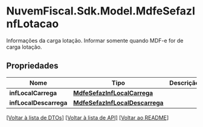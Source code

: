 # NuvemFiscal.Sdk.Model.MdfeSefazInfLotacao
Informações da carga lotação. Informar somente quando MDF-e for de carga lotação.

## Propriedades

Nome | Tipo | Descrição | Comentários
------------ | ------------- | ------------- | -------------
**infLocalCarrega** | [**MdfeSefazInfLocalCarrega**](MdfeSefazInfLocalCarrega.md) |  | 
**infLocalDescarrega** | [**MdfeSefazInfLocalDescarrega**](MdfeSefazInfLocalDescarrega.md) |  | 

[[Voltar à lista de DTOs]](../README.md#documentation-for-models) [[Voltar à lista de API]](../README.md#documentation-for-api-endpoints) [[Voltar ao README]](../README.md)

